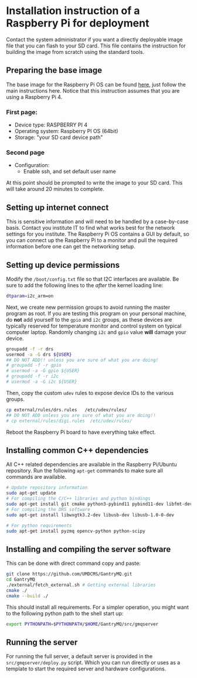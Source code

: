 # Installation instruction of a Raspberry Pi for deployment

Contact the system administrator if you want a directly deployable image file
that you can flash to your SD card. This file contains the instruction for
building the image from scratch using the standard tools.

## Preparing the base image

The base image for the Raspberry Pi OS can be found [here][rpiOS], just follow
the main instructions here. Notice that this instruction assumes that you are
using a Raspberry Pi 4.

### First page:

- Device type: RASPBERRY PI 4
- Operating system: Raspberry PI OS (64bit)
- Storage: "your SD card device path"

### Second page

- Configuration:
  - Enable ssh, and set default user name

At this point should be prompted to write the image to your SD card. This will
take around 20 minutes to complete.

## Setting up internet connect

This is sensitive information and will need to be handled by a case-by-case
basis. Contact you institute IT to find what works best for the network settings
for you institute. The Raspberry Pi OS contains a GUI by default, so you can
connect up the Raspberry Pi to a monitor and pull the required information
before one can get the networking setup.

## Setting up device permissions

Modify the `/boot/config.txt` file so that I2C interfaces are available. Be sure
to add the following lines to the _after_ the kernel loading line:

```bash
dtparam=i2c_arm=on
```

Next, we create new permission groups to avoid running the master program as
root. If you are testing this program on your personal machine, do **not** add
yourself to the `gpio` and `i2c` groups, as these devices are typically reserved
for temperature monitor and control system on typical computer laptop. Randomly
changing `i2c` and `gpio` value **will** damage your device.

```bash
groupadd -f -r drs
usermod -a -G drs ${USER}
## DO NOT ADD!! unless you are sure of what you are doing!
# groupadd -f -r gpio
# usermod -a -G gpio ${USER}
# groupadd -f -r i2c
# usermod -a -G i2c ${USER}
```

Then, copy the custom `udev` rules to expose device IDs to the various groups.

```bash
cp external/rules/drs.rules   /etc/udev/rules/
## DO NOT ADD unless you are sure of what you are doing!!
# cp external/rules/digi.rules  /etc/udev/rules/
```

Reboot the Raspberry Pi board to have everything take effect.

## Installing common C++ dependencies

All C++ related dependencies are available in the Raspberry Pi/Ubuntu
repository. Run the following `apt-get` commands to make sure all commands are
available.

```bash
# Update repository information
sudo apt-get update
# For compiling the C/C++ libraries and python bindings
sudo apt-get install git cmake python3-pybind11 pybind11-dev libfmt-dev
# For compiling the DRS software
sudo apt-get install libwxgtk3.2-dev libusb-dev libusb-1.0-0-dev

# For python requirements
sudo apt-get install pyzmq opencv-python python-scipy
```

## Installing and compiling the server software

This can be done with direct command copy and paste:

```bash
git clone https://github.com/UMDCMS/GantryMQ.git
cd GantryMQ
./external/fetch_external.sh # Getting external libraries
cmake ./
cmake --build ./
```

This should install all requirements. For a simpler operation, you might want to
the following python path to the shell start up:

```bash
export PYTHONPATH=$PYTHONPATH/$HOME/GantryMQ/src/gmqserver
```

## Running the server

For running the full server, a default server is provided in the
`src/gmqserver/deploy.py` script. Which you can run directly or uses as a
template to start the required server and hardware configurations.

[rpiOS]: https://www.raspberrypi.com/software/
